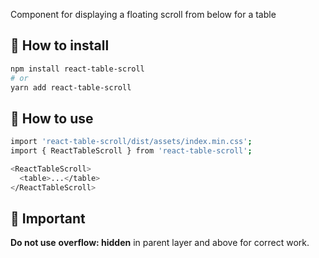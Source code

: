 Component for displaying a floating scroll from below for a table

## :hammer: How to install

```bash
npm install react-table-scroll
# or
yarn add react-table-scroll
```

## :low_brightness: How to use

```bash
import 'react-table-scroll/dist/assets/index.min.css';
import { ReactTableScroll } from 'react-table-scroll';

<ReactTableScroll>
  <table>...</table>
</ReactTableScroll>
```

## :loudspeaker: Important

**Do not use** **overflow: hidden** in parent layer and above for correct work.
